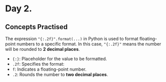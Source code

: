 # Day 2. 
## Concepts Practised
The expression `"{:.2f}".format(...)` in Python is used to format floating-point numbers to a specific format. In this case, `"{:.2f}"` means the number will be rounded to **2 decimal places**.

- `{:}`: Placeholder for the value to be formatted.
- `.2f`: Specifies the format:
- `f`: Indicates a floating-point number.
- `.2`: Rounds the number to **two decimal places**.
